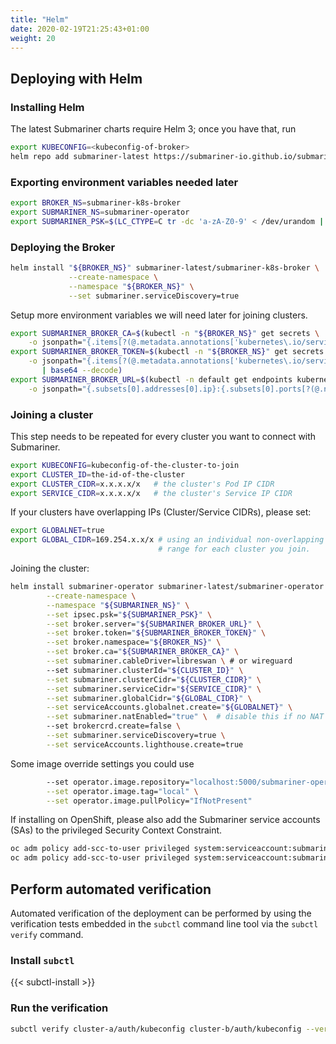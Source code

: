 ```yaml
---
title: "Helm"
date: 2020-02-19T21:25:43+01:00
weight: 20
---
```


## Deploying with Helm

### Installing Helm

The latest Submariner charts require Helm 3; once you have that, run

```bash
export KUBECONFIG=<kubeconfig-of-broker>
helm repo add submariner-latest https://submariner-io.github.io/submariner-charts/charts
```

### Exporting environment variables needed later

```bash
export BROKER_NS=submariner-k8s-broker
export SUBMARINER_NS=submariner-operator
export SUBMARINER_PSK=$(LC_CTYPE=C tr -dc 'a-zA-Z0-9' < /dev/urandom | fold -w 64 | head -n 1)
```

### Deploying the Broker

```bash
helm install "${BROKER_NS}" submariner-latest/submariner-k8s-broker \
             --create-namespace \
             --namespace "${BROKER_NS}" \
             --set submariner.serviceDiscovery=true
```

Setup more environment variables we will need later for joining clusters.

```bash
export SUBMARINER_BROKER_CA=$(kubectl -n "${BROKER_NS}" get secrets \
    -o jsonpath="{.items[?(@.metadata.annotations['kubernetes\.io/service-account\.name']=='${BROKER_NS}-client')].data['ca\.crt']}")
export SUBMARINER_BROKER_TOKEN=$(kubectl -n "${BROKER_NS}" get secrets \
    -o jsonpath="{.items[?(@.metadata.annotations['kubernetes\.io/service-account\.name']=='${BROKER_NS}-client')].data.token}" \
       | base64 --decode)
export SUBMARINER_BROKER_URL=$(kubectl -n default get endpoints kubernetes \
    -o jsonpath="{.subsets[0].addresses[0].ip}:{.subsets[0].ports[?(@.name=='https')].port}")
```

### Joining a cluster

This step needs to be repeated for every cluster you want to connect with Submariner.

```bash
export KUBECONFIG=kubeconfig-of-the-cluster-to-join
export CLUSTER_ID=the-id-of-the-cluster
export CLUSTER_CIDR=x.x.x.x/x   # the cluster's Pod IP CIDR
export SERVICE_CIDR=x.x.x.x/x   # the cluster's Service IP CIDR
```

If your clusters have overlapping IPs (Cluster/Service CIDRs), please set:

```bash
export GLOBALNET=true
export GLOBAL_CIDR=169.254.x.x/x # using an individual non-overlapping
                                 # range for each cluster you join.
```

Joining the cluster:

```bash
helm install submariner-operator submariner-latest/submariner-operator \
        --create-namespace \
        --namespace "${SUBMARINER_NS}" \
        --set ipsec.psk="${SUBMARINER_PSK}" \
        --set broker.server="${SUBMARINER_BROKER_URL}" \
        --set broker.token="${SUBMARINER_BROKER_TOKEN}" \
        --set broker.namespace="${BROKER_NS}" \
        --set broker.ca="${SUBMARINER_BROKER_CA}" \
        --set submariner.cableDriver=libreswan \ # or wireguard
        --set submariner.clusterId="${CLUSTER_ID}" \
        --set submariner.clusterCidr="${CLUSTER_CIDR}" \
        --set submariner.serviceCidr="${SERVICE_CIDR}" \
        --set submariner.globalCidr="${GLOBAL_CIDR}" \
        --set serviceAccounts.globalnet.create="${GLOBALNET}" \
        --set submariner.natEnabled="true" \  # disable this if no NAT will happen between gateways
        --set brokercrd.create=false \
        --set submariner.serviceDiscovery=true \
        --set serviceAccounts.lighthouse.create=true
```

Some image override settings you could use

```bash
        --set operator.image.repository="localhost:5000/submariner-operator" \
        --set operator.image.tag="local" \
        --set operator.image.pullPolicy="IfNotPresent"
```

If installing on OpenShift, please also add the Submariner service accounts (SAs) to the
privileged Security Context Constraint.

```bash
oc adm policy add-scc-to-user privileged system:serviceaccount:submariner:submariner-routeagent
oc adm policy add-scc-to-user privileged system:serviceaccount:submariner:submariner-engine
```

## Perform automated verification

Automated verification of the deployment can be performed by using the verification
tests embedded in the `subctl` command line tool via the `subctl verify` command.

### Install `subctl`

{{< subctl-install >}}

### Run the verification

```bash
subctl verify cluster-a/auth/kubeconfig cluster-b/auth/kubeconfig --verbose
```
